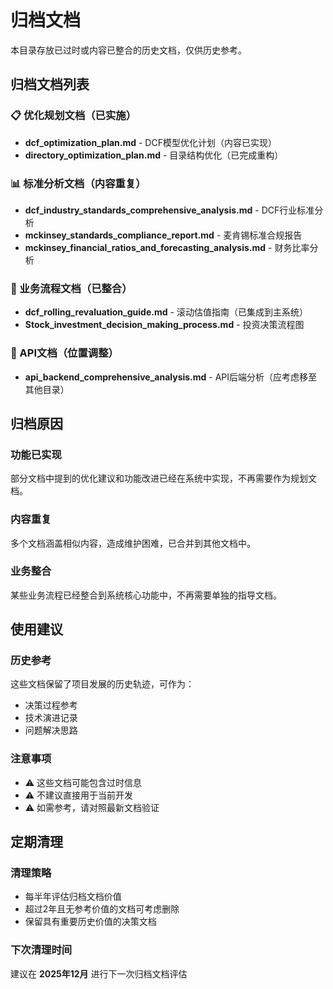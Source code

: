 # 归档文档

本目录存放已过时或内容已整合的历史文档，仅供历史参考。

## 归档文档列表

### 📋 优化规划文档（已实施）
- **dcf_optimization_plan.md** - DCF模型优化计划（内容已实现）
- **directory_optimization_plan.md** - 目录结构优化（已完成重构）

### 📊 标准分析文档（内容重复）
- **dcf_industry_standards_comprehensive_analysis.md** - DCF行业标准分析
- **mckinsey_standards_compliance_report.md** - 麦肯锡标准合规报告
- **mckinsey_financial_ratios_and_forecasting_analysis.md** - 财务比率分析

### 🔄 业务流程文档（已整合）
- **dcf_rolling_revaluation_guide.md** - 滚动估值指南（已集成到主系统）
- **Stock_investment_decision_making_process.md** - 投资决策流程图

### 🔧 API文档（位置调整）
- **api_backend_comprehensive_analysis.md** - API后端分析（应考虑移至其他目录）

## 归档原因

### 功能已实现
部分文档中提到的优化建议和功能改进已经在系统中实现，不再需要作为规划文档。

### 内容重复
多个文档涵盖相似内容，造成维护困难，已合并到其他文档中。

### 业务整合
某些业务流程已经整合到系统核心功能中，不再需要单独的指导文档。

## 使用建议

### 历史参考
这些文档保留了项目发展的历史轨迹，可作为：
- 决策过程参考
- 技术演进记录
- 问题解决思路

### 注意事项
- ⚠️ 这些文档可能包含过时信息
- ⚠️ 不建议直接用于当前开发
- ⚠️ 如需参考，请对照最新文档验证

## 定期清理

### 清理策略
- 每半年评估归档文档价值
- 超过2年且无参考价值的文档可考虑删除
- 保留具有重要历史价值的决策文档

### 下次清理时间
建议在 **2025年12月** 进行下一次归档文档评估